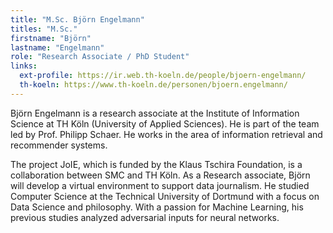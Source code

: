 ```yaml
---
title: "M.Sc. Björn Engelmann"
titles: "M.Sc."
firstname: "Björn"
lastname: "Engelmann"
role: "Research Associate / PhD Student"
links:
  ext-profile: https://ir.web.th-koeln.de/people/bjoern-engelmann/
  th-koeln: https://www.th-koeln.de/personen/bjoern.engelmann/
---
```

<!--more-->Björn Engelmann is a research associate at the Institute of Information Science at TH Köln (University of Applied Sciences). He is part of the team led by Prof. Philipp Schaer. He works in the area of information retrieval and recommender systems.<!--more-->
The project JoIE, which is funded by the Klaus Tschira Foundation, is a collaboration between SMC and TH Köln. As a Research associate, Björn will develop a virtual environment to support data journalism. He studied Computer Science at the Technical University of Dortmund with a focus on Data Science and philosophy. With a passion for Machine Learning, his previous studies analyzed adversarial inputs for neural networks.